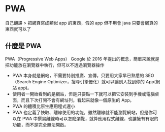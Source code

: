 # PWA

自己翻譯 > 把網頁寫成類似 app 的東西，假的 app 但不用會 java 只要會網頁的東西就可以了

## 什麼是 PWA

PWA（Progressive Web Apps）
Google 於 2016 年提出的概念，簡單來說就是把功能放在瀏覽器中執行，但可以不透過瀏覽器操作

- PWA 本身就是網站，不需要特別推廣、宣傳，只要用大家早已熟悉的 SEO（Search Engine Optimizer，搜尋引擎優化）就可以讓別人找到你的 App(網站 app)。
- 使用者一開始看到的是網站，但是只要點一下就可以把它安裝到手機或電腦桌面，而且下次打開不會有網址列，看起來就像一個原生的 App。
- PWA 的體積比原生應用程式還小
- PWA 也定義了快取、離線使用的功能，雖然離線就不能瀏覽網站，但是你可以在 PWA 中撰寫離線時可以怎麼瀏覽，就算應用程式離線，也譨擁有有限的功能，而不是完全無法開啟。
